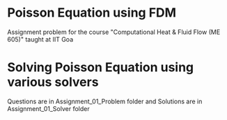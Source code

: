 # Poisson Equation using FDM
Assignment problem for the course "Computational Heat & Fluid Flow (ME 605)" taught at IIT Goa

# Solving Poisson Equation using various solvers
Questions are in Assignment_01_Problem folder and Solutions are in Assignment_01_Solver folder

